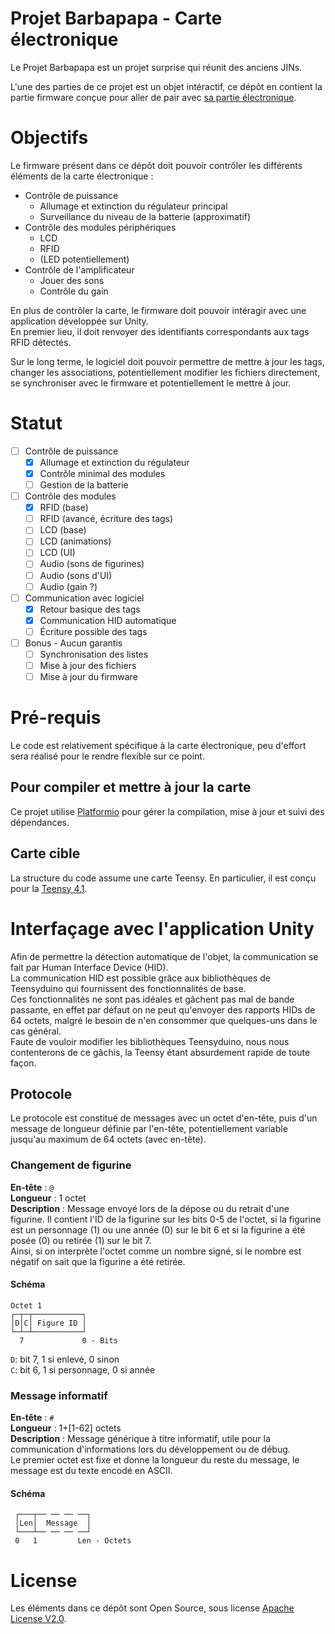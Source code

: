 # Projet Barbapapa - Carte électronique

Le Projet Barbapapa est un projet surprise qui réunit des anciens JINs.

L'une des parties de ce projet est un objet intéractif, ce dépôt en contient
la partie firmware conçue pour aller de pair avec
[sa partie électronique](https://github.com/Teo-CD/Projet_Barbapapa_PCB).

# Objectifs

Le firmware présent dans ce dépôt doit pouvoir contrôler les différents éléments
de la carte électronique :
 - Contrôle de puissance
   - Allumage et extinction du régulateur principal
   - Surveillance du niveau de la batterie (approximatif)
 - Contrôle des modules périphériques
   - LCD
   - RFID
   - (LED potentiellement)
 - Contrôle de l'amplificateur
   - Jouer des sons
   - Contrôle du gain

En plus de contrôler la carte, le firmware doit pouvoir intéragir avec une
application développée sur Unity.  
En premier lieu, il doit renvoyer des identifiants correspondants aux tags RFID
détectés.

Sur le long terme, le logiciel doit pouvoir permettre de mettre à jour les tags,
changer les associations, potentiellement modifier les fichiers directement,
se synchroniser avec le firmware et potentiellement le mettre à jour.

# Statut

 - [ ] Contrôle de puissance
   - [x] Allumage et extinction du régulateur
   - [x] Contrôle minimal des modules
   - [ ] Gestion de la batterie
 - [ ] Contrôle des modules
   - [x] RFID (base)
   - [ ] RFID (avancé, écriture des tags)
   - [ ] LCD (base)
   - [ ] LCD (animations)
   - [ ] LCD (UI)
   - [ ] Audio (sons de figurines)
   - [ ] Audio (sons d'UI)
   - [ ] Audio (gain ?)
 - [ ] Communication avec logiciel
   - [x] Retour basique des tags
   - [x] Communication HID automatique
   - [ ] Écriture possible des tags
 - [ ] Bonus - Aucun garantis
   - [ ] Synchronisation des listes
   - [ ] Mise à jour des fichiers
   - [ ] Mise à jour du firmware

# Pré-requis

Le code est relativement spécifique à la carte électronique, peu d'effort sera
réalisé pour le rendre flexible sur ce point.

## Pour compiler et mettre à jour la carte

Ce projet utilise [Platformio](https://platformio.org/) pour gérer la compilation,
mise à jour et suivi des dépendances.

## Carte cible

La structure du code assume une carte Teensy. En particulier, il est conçu pour la
[Teensy 4.1](https://www.pjrc.com/store/teensy41.html).

# Interfaçage avec l'application Unity

Afin de permettre la détection automatique de l'objet, la communication se fait
par Human Interface Device (HID).  
La communication HID est possible grâce aux bibliothèques de Teensyduino qui
fournissent des fonctionnalités de base.  
Ces fonctionnalités ne sont pas idéales et gâchent pas mal de bande passante,
en effet par défaut on ne peut qu'envoyer des rapports HIDs de 64 octets, malgré
le besoin de n'en consommer que quelques-uns dans le cas général.  
Faute de vouloir modifier les bibliothèques Teensyduino, nous nous contenterons
de ce gâchis, la Teensy étant absurdement rapide de toute façon.

## Protocole

Le protocole est constitué de messages avec un octet d'en-tête, puis d'un message
de longueur définie par l'en-tête, potentiellement variable jusqu'au maximum de
64 octets (avec en-tête).

### Changement de figurine

**En-tête**      : `@`  
**Longueur**     : 1 octet  
**Description**  : Message envoyé lors de la dépose ou du retrait d'une figurine.
Il contient l'ID de la figurine sur les bits 0-5 de l'octet, si la figurine
est un personnage (1) ou une année (0) sur le bit 6 et si la figurine a été posée
(0) ou retirée (1) sur le bit 7.  
Ainsi, si on interprète l'octet comme un nombre signé, si le nombre est négatif
on sait que la figurine a été retirée.

#### Schéma
```
Octet 1
┌─┬─┬───────────┐  
│D│C│ Figure ID │  
└─┴─┴───────────┘  
  7             0 - Bits
```
`D`: bit 7, 1 si enlevé, 0 sinon  
`C`: bit 6, 1 si personnage, 0 si année

### Message informatif

**En-tête**      : `#`  
**Longueur**     : 1+[1-62] octets  
**Description**  : Message générique à titre informatif, utile pour la communication
d'informations lors du développement ou de débug.  
Le premier octet est fixe et donne la longueur du reste du message, le message
est du texte encodé en ASCII.

#### Schéma
```
 ┌───┬── ── ── ──┐
 │Len│  Message  │
 └───┴── ── ── ──┘
 0   1         Len - Octets
```

# License

Les éléments dans ce dépôt sont Open Source, sous license
[Apache License V2.0](https://apache.org/licenses/LICENSE-2.0).
